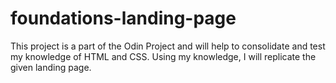 # foundations-landing-page

This project is a part of the Odin Project and will help to consolidate and test my knowledge of HTML and CSS. Using my knowledge, I will replicate the given landing page.
